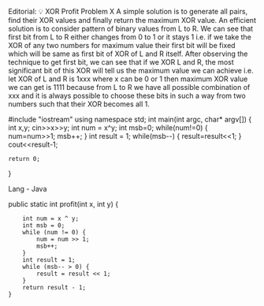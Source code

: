 Editorial: 💡 XOR Profit Problem
X
A simple solution is to generate all pairs, find their XOR values and finally return the maximum XOR value.
An efficient solution is to consider pattern of binary values from L to R. We can see that first bit from L to R either changes from 0 to 1 or it stays 1 i.e. if we take the XOR of any two numbers for maximum value their first bit will be fixed which will be same as first bit of XOR of L and R itself. After observing the technique to get first bit, we can see that if we XOR L and R, the most significant bit of this XOR will tell us the maximum value we can achieve i.e. let XOR of L and R is 1xxx where x can be 0 or 1 then maximum XOR value we can get is 1111 because from L to R we have all possible combination of xxx and it is always possible to choose these bits in such a way from two numbers such that their XOR becomes all 1.


#include "iostream"
using namespace std;
int main(int argc, char* argv[])
{
    int x,y;
    cin>>x>>y;
    int num = x^y;
    int msb=0;
    while(num!=0) {
        num=num>>1;
        msb++;
    }
    int result = 1;
    while(msb--) {
        result=result<<1;
    }
    cout<<result-1;

    return 0;
}

Lang - Java

public static int profit(int x, int y) {

        int num = x ^ y;
        int msb = 0;
        while (num != 0) {
            num = num >> 1;
            msb++;
        }
        int result = 1;
        while (msb-- > 0) {
            result = result << 1;
        }
        return result - 1;
    }